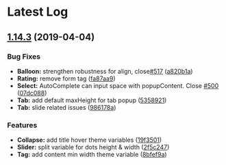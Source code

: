 # Latest Log 

## [1.14.3](https://github.com/alibaba-fusion/next/compare/1.14.1...1.14.3) (2019-04-04)


### Bug Fixes

* **Balloon:** strengthen robustness for align, close[#517](https://github.com/alibaba-fusion/next/issues/517) ([a820b1a](https://github.com/alibaba-fusion/next/commit/a820b1a))
* **Rating:** remove form tag ([fa87aa9](https://github.com/alibaba-fusion/next/commit/fa87aa9))
* **Select:** AutoComplete can input space with popupContent. Close [#500](https://github.com/alibaba-fusion/next/issues/500) ([07dc088](https://github.com/alibaba-fusion/next/commit/07dc088))
* **Tab:** add default maxHeight for tab popup ([5358921](https://github.com/alibaba-fusion/next/commit/5358921))
* **Tab:** slide related issues ([986178a](https://github.com/alibaba-fusion/next/commit/986178a))


### Features

* **Collapse:** add title hover theme variables ([19f3501](https://github.com/alibaba-fusion/next/commit/19f3501))
* **Slider:** split variable for dots height & width ([2f5c247](https://github.com/alibaba-fusion/next/commit/2f5c247))
* **Tag:** add content min width theme variable ([8bfef9a](https://github.com/alibaba-fusion/next/commit/8bfef9a))


